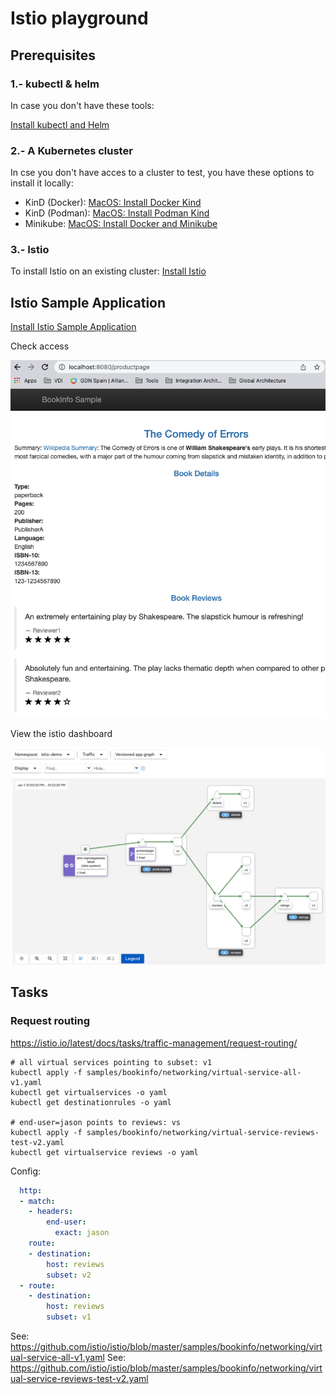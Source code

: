 # Istio playground

## Prerequisites

### 1.- kubectl & helm

In case you don't have these tools:

[Install kubectl and Helm](doc/00_MACOS-COMMON-TOOLS.md)

### 2.- A Kubernetes cluster

In cse you don't have acces to a cluster to test, you have these options to install it locally:
* KinD (Docker): [MacOS: Install Docker Kind](doc/00_MACOS-DOCKER-KIND.md)
* KinD (Podman): [MacOS: Install Podman Kind](doc/00_MACOS-PODMAN-KIND.md)
* Minikube: [MacOS: Install Docker and Minikube](doc/00_MACOS-DOCKER-MINIKUBE.md)

### 3.- Istio

To install Istio on an existing cluster: [Install Istio](doc/01_INSTALL_ISTIO.md)


## Istio Sample Application

[Install Istio Sample Application](doc/02_INSTALL_BOOKINFO_APPLICATION.md)

Check access

![Bookinfo Landing Page](doc/img/bookinfo-landing-page.png)

View the istio dashboard

![Bookinfo Istio Dashboard](doc/img/bookinfo-istio-dashboard.png)

## Tasks

### Request routing
https://istio.io/latest/docs/tasks/traffic-management/request-routing/


```shell
# all virtual services pointing to subset: v1
kubectl apply -f samples/bookinfo/networking/virtual-service-all-v1.yaml
kubectl get virtualservices -o yaml
kubectl get destinationrules -o yaml

# end-user=jason points to reviews: vs
kubectl apply -f samples/bookinfo/networking/virtual-service-reviews-test-v2.yaml
kubectl get virtualservice reviews -o yaml
```

Config:
```yaml
  http:
  - match:
    - headers:
        end-user:
          exact: jason
    route:
    - destination:
        host: reviews
        subset: v2
  - route:
    - destination:
        host: reviews
        subset: v1
```

See: https://github.com/istio/istio/blob/master/samples/bookinfo/networking/virtual-service-all-v1.yaml
See: https://github.com/istio/istio/blob/master/samples/bookinfo/networking/virtual-service-reviews-test-v2.yaml
